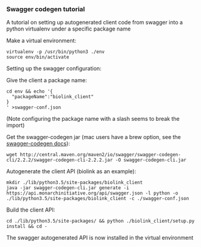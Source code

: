 ### Swagger codegen tutorial
A tutorial on setting up autogenerated client code from swagger into a python virtualenv under a specific package name

Make a virtual environment:

    virtualenv -p /usr/bin/python3 ./env
    source env/bin/activate

Setting up the swagger configuration:


Give the client a package name: 

    cd env && echo '{
      "packageName":"biolink_client"
    }
    ' >swagger-conf.json
    
(Note configuring the package name with a slash seems to break the import)


Get the swagger-codegen jar (mac users have a brew option, see the [swagger-codegen docs](https://github.com/swagger-api/swagger-codegen#prerequisites)):

    wget http://central.maven.org/maven2/io/swagger/swagger-codegen-cli/2.2.2/swagger-codegen-cli-2.2.2.jar -O swagger-codegen-cli.jar

Autogenerate the client API (biolink as an example):

    mkdir ./lib/python3.5/site-packages/biolink_client
    java -jar swagger-codegen-cli.jar generate -i https://api.monarchinitiative.org/api/swagger.json -l python -o ./lib/python3.5/site-packages/biolink_client -c ./swagger-conf.json

Build the client API:

    cd ./lib/python3.5/site-packages/ && python ./biolink_client/setup.py install && cd -

The swagger autogenerated API is now installed in the virtual environment
